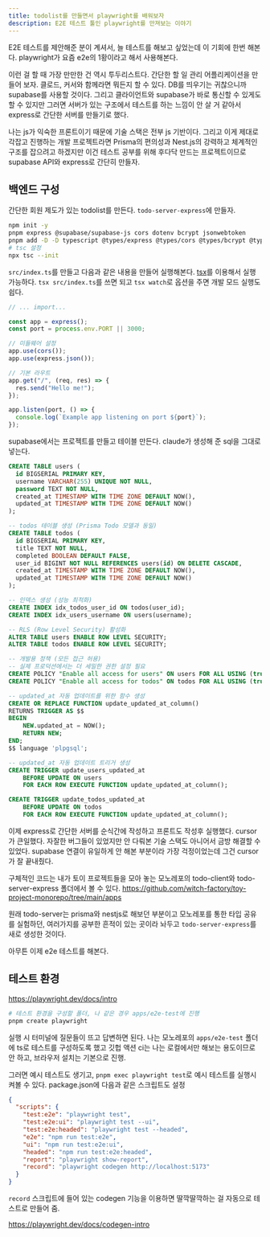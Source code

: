 ```yaml
---
title: todolist를 만들면서 playwright를 배워보자
description: E2E 테스트 툴인 playwright를 만져보는 이야기
---
```


E2E 테스트를 제안해준 분이 계셔서, 늘 테스트를 해보고 싶었는데 이 기회에 한번 해본다. playwright가 요즘 e2e의 1황이라고 해서 사용해본다.

이런 걸 할 때 가장 만만한 건 역시 투두리스트다. 간단한 할 일 관리 어플리케이션을 만들어 보자. 클로드, 커서와 함께라면 뭐든지 할 수 있다. DB를 띄우기는 귀찮으니까 supabase를 사용할 것이다. 그리고 클라이언트와 supabase가 바로 통신할 수 있게도 할 수 있지만 그러면 서버가 있는 구조에서 테스트를 하는 느낌이 안 살 거 같아서 express로 간단한 서버를 만들기로 했다.

나는 js가 익숙한 프론트이기 때문에 기술 스택은 전부 js 기반이다. 그리고 이게 제대로 각잡고 진행하는 개발 프로젝트라면 Prisma의 편의성과 Nest.js의 강력하고 체계적인 구조를 잡으려고 하겠지만 이건 테스트 공부를 위해 후다닥 만드는 프로젝트이므로 supabase API와 express로 간단히 만들자.

## 백엔드 구성

간단한 회원 제도가 있는 todolist를 만든다. `todo-server-express`에 만들자.

```bash
npm init -y
pnpm express @supabase/supabase-js cors dotenv bcrypt jsonwebtoken
pnpm add -D -D typescript @types/express @types/cors @types/bcrypt @types/jsonwebtoken @types/node tsx
# tsc 설정
npx tsc --init
```

`src/index.ts`를 만들고 다음과 같은 내용을 만들어 실행해본다. [tsx](https://tsx.is/)를 이용해서 실행 가능하다. `tsx src/index.ts`를 쓰면 되고 `tsx watch`로 옵션을 주면 개발 모드 실행도 쉽다.

```ts
// ... import...

const app = express();
const port = process.env.PORT || 3000;

// 미들웨어 설정
app.use(cors());
app.use(express.json());

// 기본 라우트
app.get("/", (req, res) => {
  res.send("Hello me!");
});

app.listen(port, () => {
  console.log(`Example app listening on port ${port}`);
});
```

supabase에서는 프로젝트를 만들고 테이블 만든다. claude가 생성해 준 sql을 그대로 넣는다.

```sql
CREATE TABLE users (
  id BIGSERIAL PRIMARY KEY,
  username VARCHAR(255) UNIQUE NOT NULL,
  password TEXT NOT NULL,
  created_at TIMESTAMP WITH TIME ZONE DEFAULT NOW(),
  updated_at TIMESTAMP WITH TIME ZONE DEFAULT NOW()
);

-- todos 테이블 생성 (Prisma Todo 모델과 동일)
CREATE TABLE todos (
  id BIGSERIAL PRIMARY KEY,
  title TEXT NOT NULL,
  completed BOOLEAN DEFAULT FALSE,
  user_id BIGINT NOT NULL REFERENCES users(id) ON DELETE CASCADE,
  created_at TIMESTAMP WITH TIME ZONE DEFAULT NOW(),
  updated_at TIMESTAMP WITH TIME ZONE DEFAULT NOW()
);

-- 인덱스 생성 (성능 최적화)
CREATE INDEX idx_todos_user_id ON todos(user_id);
CREATE INDEX idx_users_username ON users(username);

-- RLS (Row Level Security) 활성화
ALTER TABLE users ENABLE ROW LEVEL SECURITY;
ALTER TABLE todos ENABLE ROW LEVEL SECURITY;

-- 개발용 정책 (모든 접근 허용)
-- 실제 프로덕션에서는 더 세밀한 권한 설정 필요
CREATE POLICY "Enable all access for users" ON users FOR ALL USING (true);
CREATE POLICY "Enable all access for todos" ON todos FOR ALL USING (true);

-- updated_at 자동 업데이트를 위한 함수 생성
CREATE OR REPLACE FUNCTION update_updated_at_column()
RETURNS TRIGGER AS $$
BEGIN
    NEW.updated_at = NOW();
    RETURN NEW;
END;
$$ language 'plpgsql';

-- updated_at 자동 업데이트 트리거 생성
CREATE TRIGGER update_users_updated_at
    BEFORE UPDATE ON users
    FOR EACH ROW EXECUTE FUNCTION update_updated_at_column();

CREATE TRIGGER update_todos_updated_at
    BEFORE UPDATE ON todos
    FOR EACH ROW EXECUTE FUNCTION update_updated_at_column();
```

이제 express로 간단한 서버를 순식간에 작성하고 프론트도 작성후 실행했다. cursor가 큰일했다. 자잘한 버그들이 있었지만 안 다뤄본 기술 스택도 아니어서 금방 해결할 수 있었다. supabase 연결이 유일하게 안 해본 부분이라 가장 걱정이었는데 그건 cursor가 잘 끝내줬다.

구체적인 코드는 내가 토이 프로젝트들을 모아 놓는 모노레포의 todo-client와 todo-server-express 폴더에서 볼 수 있다. https://github.com/witch-factory/toy-project-monorepo/tree/main/apps

원래 todo-server는 prisma와 nestjs로 해보던 부분이고 모노레포를 통한 타입 공유를 실험하던, 여러가지를 공부한 흔적이 있는 곳이라 놔두고 `todo-server-express`를 새로 생성한 것이다.

아무튼 이제 e2e 테스트를 해본다.

## 테스트 환경

https://playwright.dev/docs/intro

```bash
# 테스트 환경을 구성할 폴더, 나 같은 경우 apps/e2e-test에 진행
pnpm create playwright
```

실행 시 터미널에 질문들이 뜨고 답변하면 된다. 나는 모노레포의 `apps/e2e-test` 폴더에 ts로 테스트를 구성하도록 했고 깃헙 액션 ci는 나는 로컬에서만 해보는 용도이므로 안 하고, 브라우저 설치는 기본으로 진행.

그러면 예시 테스트도 생기고, `pnpm exec playwright test`로 예시 테스트를 실행시켜볼 수 있다. package.json에 다음과 같은 스크립트도 설정

```json
{
  "scripts": {
    "test:e2e": "playwright test",
    "test:e2e:ui": "playwright test --ui",
    "test:e2e:headed": "playwright test --headed",
    "e2e": "npm run test:e2e",
    "ui": "npm run test:e2e:ui",
    "headed": "npm run test:e2e:headed",
    "report": "playwright show-report",
    "record": "playwright codegen http://localhost:5173"
  }
}
```

`record` 스크립트에 들어 있는 codegen 기능을 이용하면 딸깍딸깍하는 걸 자동으로 테스트로 만들어 줌.

https://playwright.dev/docs/codegen-intro
